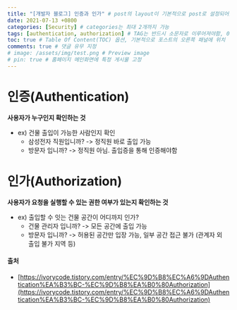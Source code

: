 ```yaml
---
title: "[개발자 블로그] 인증과 인가" # post의 layout이 기본적으로 post로 설정되어있어서 Front Matter에 따로 layout변수를 만들어 주지 않아도 됨
date: 2021-07-13 +0800
categories: [Security] # categories는 최대 2개까지 가능
tags: [authentication, authorization] # TAG는 반드시 소문자로 이루어져야함, 0~무한개까지 지정 가능
toc: true # Table Of Content(TOC) 옵션, 기본적으로 포스트의 오른쪽 패널에 위치
comments: true # 댓글 유무 지정
# image: /assets/img/test.png # Preview image
# pin: true # 홈페이지 메인화면에 특정 게시물 고정
---
```


# 인증(Authentication)
<b>사용자가 누구인지 확인하는 것</b><br>

- ex) 건물 출입이 가능한 사람인지 확인
    - 삼성전자 직원입니까? -> 정직원 바로 출입 가능
    - 방문자 입니까? -> 정직원 아님. 출입증을 통해 인증해야함

# 인가(Authorization)
<b>사용자가 요청을 실행할 수 있는 권한 여부가 있는지 확인하는 것</b><br>

- ex) 출입할 수 잇는 건물 공간이 어디까지 인가?
    - 건물 관리자 입니까? -> 모든 공간에 출입 가능
    - 방문자 입니까? -> 허용된 공간만 입장 가능, 일부 공간 접근 불가 (관계자 외 출입 불가 지역 등)

#### 출처
- [https://ivorycode.tistory.com/entry/%EC%9D%B8%EC%A6%9DAuthentication%EA%B3%BC-%EC%9D%B8%EA%B0%80Authorization](https://ivorycode.tistory.com/entry/%EC%9D%B8%EC%A6%9DAuthentication%EA%B3%BC-%EC%9D%B8%EA%B0%80Authorization)